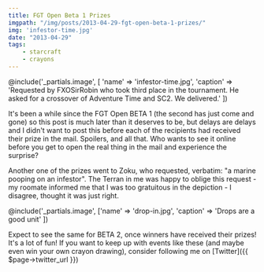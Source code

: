 ```yaml
---
title: FGT Open Beta 1 Prizes 
imgpath: "/img/posts/2013-04-29-fgt-open-beta-1-prizes/"
img: 'infestor-time.jpg'
date: "2013-04-29"
tags:
    - starcraft
    - crayons
---
```

@include('_partials.image', [
    'name' => 'infestor-time.jpg',
    'caption' => 'Requested by FXOSirRobin who took third place in the tournament. He asked for a crossover of Adventure Time and SC2. We delivered.'
])



It's been a while since the FGT Open BETA 1 (the second has just come and gone) so this post is much later than it 
deserves to be, but delays are delays and I didn't want to post this before each of the recipients had received their 
prize in the mail. Spoilers, and all that. Who wants to see it online before you get to open the real thing in the mail 
and experience the surprise?

Another one of the prizes went to Zoku, who requested, verbatim: "a marine pooping on an infestor". 
The Terran in me was happy to oblige this request - my roomate informed me that I was too gratuitous in the 
depiction - I disagree, thought it was just right.

@include('_partials.image', ['name' => 'drop-in.jpg', 'caption' => 'Drops are a good unit' ])

Expect to see the same for BETA 2, once winners have received their prizes! It's a lot of fun! If you want to keep up 
with events like these (and maybe even win your own crayon drawing), consider following me on [Twitter]({{ $page->twitter_url }})
